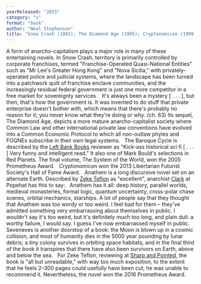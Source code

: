 ```yaml
---
yearReleased: "2015"
category: "s"
format: "book"
author: "Neal Stephenson"
title: "Snow Crash (1992); The Diamond Age (1995); Cryptonomicon (1999); The Baroque Cycle—Quicksilver  (2003), The Confusion  (2004), and System of the World (2004); Anathem (2008); Seveneves"
---
```

A form of anarcho-capitalism plays a major role in many of these  entertaining novels. In Snow Crash, territory is primarily controlled by corporate  franchises, termed "Franchise-Operated Quasi-National Entities" such as "Mr  Lee's Greater Hong Kong" and "Nova Sicilia," with privately-operated police  and judicial systems, where the landscape has been turned into a patchwork  quilt of franchise enclave communities, and the increasingly residual federal government is just one more competitor in a free market for sovereignty  services.
 
It's always been a mystery [ . . . ],  but then, that's how the government is. It was invented to do stuff that private  enterprise doesn't bother with, which means that there's probably no reason for  it; you never know what they're doing or why. (ch. 63)
Its sequel, The Diamond Age, depicts a  more mature anarcho-capitalist society where Common Law and other international  private law conventions have evolved into a Common Economic Protocol to which  all non-outlaw phyles and FOQNEs subscribe in their own legal systems.
 
The Baroque Cycle is described  by the <a href="http://www.leftbankbooks.com/sp.php#sf">Left Bank Books</a>  reviewer as "Kick-ass historical sci fi [ . . . ] Very funny and intelligent  read." It also one of Mark Bould's selections in  Red Planets. The final volume, The System of  the World, won the 2005 Prometheus Award.
 
Cryptonomicon won the 2013  Libertarian Futurist Society's Hall of Fame Award.
 
Anathem is a long discursive novel set on an  alternate Earth. Described by <a href="https://seesharppress.wordpress.com/2015/06/20/book-review-seveneves-by-neal-stephenson/"> Zeke Teflon</a> as "excellent", anarchist <a href="https://www.popehat.com/2013/12/21/clarks-favorite-books-part-1-science-fiction/"> Clark</a> at Popehat has this to say:
 
Anathem has it all: deep history, parallel worlds,  medieval monasteries, formal logic, quantum uncertainty, cross-polar chase  scenes, orbital mechanics, starships. A lot of people say that they thought that  Anathem was too wordy or too weird. I feel bad for them – they've admitted  something very embarrassing about themselves in public.
I wouldn't say it's too weird, but it's definitely much  too long, and plain dull: a worthy failure, I would say. I guess I've now  embarrassed myself in public.
 
Seveneves is another doorstop of a book: the Moon  is blown up in a cosmic collision, and most of humanity dies in the 5000 year  pounding by lunar debris; a tiny colony survives in orbiting space habitats, and  in the final third of the book it transpires that there have also been survivors  on Earth, above and below the sea. 
 
For Zeke Teflon, reviewing at <a href="https://seesharppress.wordpress.com/2015/06/20/book-review-seveneves-by-neal-stephenson/"> Sharp and Pointed</a>, the book is "all but unreadable," with way too much  exposition, to the extent that he feels 2–300 pages could usefully have been  cut; he was unable to recommend it. Nevertheless, the novel won the 2016  Prometheus Award.
 